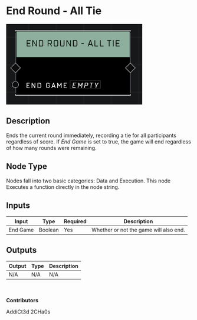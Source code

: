 # End Round - All Tie
![alt text](../../../.gitbook/assets/end-round-all-tie.png)
## Description
Ends the current round immediately, recording a tie for all participants regardless of score. If *End Game* is set to true, the game will end regardless of how many rounds were remaining.

## Node Type
Nodes fall into two basic categories: Data and Execution. This node Executes a function directly in the node string.

## Inputs
| Input | Type | Required | Description |
|------------------|------------------|----------|--------------------------------------------------------------|
| End Game | Boolean | Yes | Whether or not the game will also end. |

## Outputs
| Output | Type | Description |
|------------------|------------------|--------------------------------------------------------------|
| N/A | N/A | N/A |

\
\
**Contributors**

AddiCt3d 2CHa0s